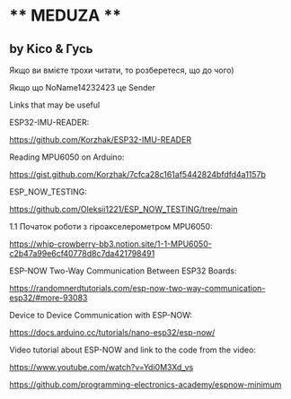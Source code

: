 # ** MEDUZA **
## by Kico & Гусь
Якщо ви вмієте трохи читати, то розберетеся, що до чого)

Якщо що NoName14232423 це Sender

Links that may be useful

ESP32-IMU-READER:

https://github.com/Korzhak/ESP32-IMU-READER


Reading MPU6050 on Arduino:

https://gist.github.com/Korzhak/7cfca28c161af5442824bfdfd4a1157b


ESP_NOW_TESTING:

https://github.com/Oleksii1221/ESP_NOW_TESTING/tree/main


1.1 Початок роботи з гіроакселерометром MPU6050:

https://whip-crowberry-bb3.notion.site/1-1-MPU6050-c2b47a99e6cf40778d8c7da421798491


ESP-NOW Two-Way Communication Between ESP32 Boards:

https://randomnerdtutorials.com/esp-now-two-way-communication-esp32/#more-93083


Device to Device Communication with ESP-NOW:

https://docs.arduino.cc/tutorials/nano-esp32/esp-now/


Video tutorial about ESP-NOW and link to the code from the video:

https://www.youtube.com/watch?v=Ydi0M3Xd_vs

https://github.com/programming-electronics-academy/espnow-minimum
